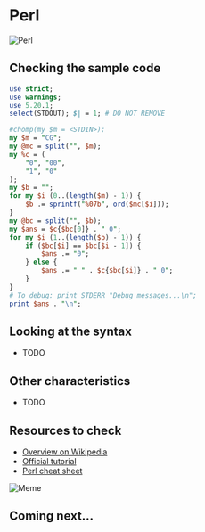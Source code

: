 # Perl

![Perl](../pic/Perl.png)

## Checking the sample code

```perl runnable
use strict;
use warnings;
use 5.20.1;
select(STDOUT); $| = 1; # DO NOT REMOVE

#chomp(my $m = <STDIN>);
my $m = "CG";
my @mc = split("", $m);
my %c = (
    "0", "00",
    "1", "0"
);
my $b = "";
for my $i (0..(length($m) - 1)) {
    $b .= sprintf("%07b", ord($mc[$i]));
}
my @bc = split("", $b);
my $ans = $c{$bc[0]} . " 0";
for my $i (1..(length($b) - 1)) {
    if ($bc[$i] == $bc[$i - 1]) {
        $ans .= "0";
    } else {
        $ans .= " " . $c{$bc[$i]} . " 0";
    }
}
# To debug: print STDERR "Debug messages...\n";
print $ans . "\n";
```

## Looking at the syntax

- TODO

## Other characteristics

- TODO

## Resources to check

- [Overview on Wikipedia](https://en.wikipedia.org/wiki/Perl)
- [Official tutorial](https://www.perl.org/learn.html)
- [Perl cheat sheet](https://www.pcwdld.com/perl-cheat-sheet)

![Meme](../pic/meme_perl.png)

## Coming next...
